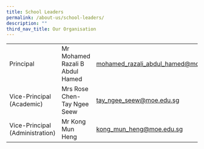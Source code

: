 ```yaml
---
title: School Leaders
permalink: /about-us/school-leaders/
description: ""
third_nav_title: Our Organisation
---
```



|  |  |  |
| -------- | -------- | -------- |
| Principal | Mr Mohamed Razali B Abdul Hamed | mohamed_razali_abdul_hamed@moe.edu.sg |
| Vice-Principal (Academic) | Mrs Rose Chen-Tay Ngee Seew | tay_ngee_seew@moe.edu.sg |
| Vice-Principal (Administration) | Mr Kong Mun Heng | kong_mun_heng@moe.edu.sg |
